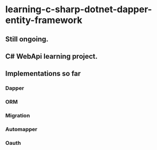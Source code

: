 # learning-c-sharp-dotnet-dapper-entity-framework

## Still ongoing.
## C# WebApi learning project.


## Implementations so far
### Dapper
### ORM
### Migration
### Automapper
### Oauth
